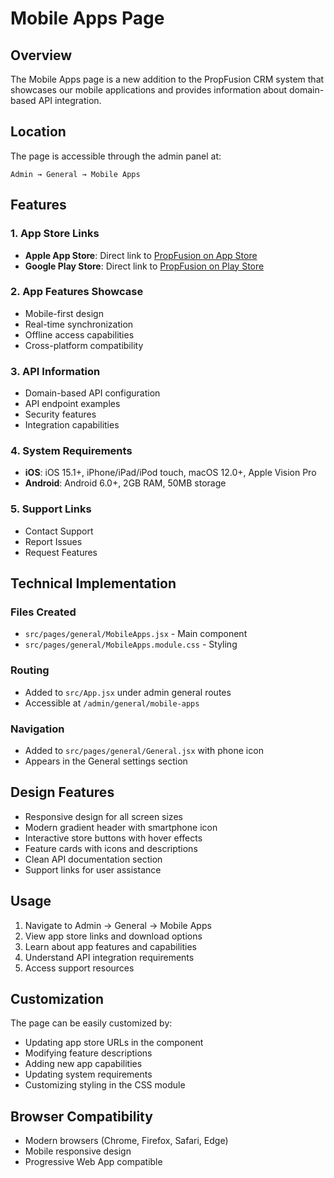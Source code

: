 # Mobile Apps Page

## Overview

The Mobile Apps page is a new addition to the PropFusion CRM system that showcases our mobile applications and provides information about domain-based API integration.

## Location

The page is accessible through the admin panel at:
```
Admin → General → Mobile Apps
```

## Features

### 1. App Store Links
- **Apple App Store**: Direct link to [PropFusion on App Store](https://apps.apple.com/us/app/propfusion/id6744414324)
- **Google Play Store**: Direct link to [PropFusion on Play Store](https://play.google.com/store/apps/details?id=com.saurabhjaykar1603.PROPFUSIONAPP&hl=en)

### 2. App Features Showcase
- Mobile-first design
- Real-time synchronization
- Offline access capabilities
- Cross-platform compatibility

### 3. API Information
- Domain-based API configuration
- API endpoint examples
- Security features
- Integration capabilities

### 4. System Requirements
- **iOS**: iOS 15.1+, iPhone/iPad/iPod touch, macOS 12.0+, Apple Vision Pro
- **Android**: Android 6.0+, 2GB RAM, 50MB storage

### 5. Support Links
- Contact Support
- Report Issues
- Request Features

## Technical Implementation

### Files Created
- `src/pages/general/MobileApps.jsx` - Main component
- `src/pages/general/MobileApps.module.css` - Styling

### Routing
- Added to `src/App.jsx` under admin general routes
- Accessible at `/admin/general/mobile-apps`

### Navigation
- Added to `src/pages/general/General.jsx` with phone icon
- Appears in the General settings section

## Design Features

- Responsive design for all screen sizes
- Modern gradient header with smartphone icon
- Interactive store buttons with hover effects
- Feature cards with icons and descriptions
- Clean API documentation section
- Support links for user assistance

## Usage

1. Navigate to Admin → General → Mobile Apps
2. View app store links and download options
3. Learn about app features and capabilities
4. Understand API integration requirements
5. Access support resources

## Customization

The page can be easily customized by:
- Updating app store URLs in the component
- Modifying feature descriptions
- Adding new app capabilities
- Updating system requirements
- Customizing styling in the CSS module

## Browser Compatibility

- Modern browsers (Chrome, Firefox, Safari, Edge)
- Mobile responsive design
- Progressive Web App compatible
